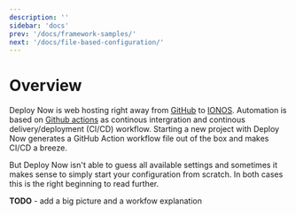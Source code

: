 ```yaml
---
description: ''
sidebar: 'docs'
prev: '/docs/framework-samples/'
next: '/docs/file-based-configuration/'
---
```


# Overview

Deploy Now is web hosting right away from [GitHub](https://github.com/) to [IONOS](https://ionos.com). Automation is based on [Github actions](https://github.com/features/actions) as continous intergration and continous delivery/deployment (CI/CD) workflow. Starting a new project with Deploy Now generates a GitHub Action workflow file out of the box and makes CI/CD a breeze.

But Deploy Now isn't able to guess all available settings and sometimes it makes sense to simply start your configuration from scratch. In both cases this is the right beginning to read further.

**TODO** - add a big picture and a workfow explanation